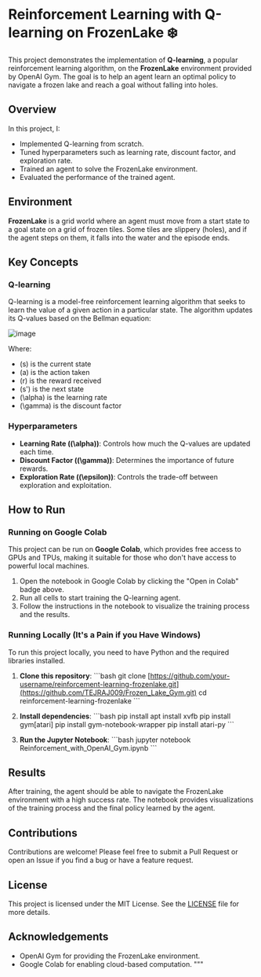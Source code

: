 # Reinforcement Learning with Q-learning on FrozenLake ❄️

This project demonstrates the implementation of **Q-learning**, a popular reinforcement learning algorithm, on the **FrozenLake** environment provided by OpenAI Gym. The goal is to help an agent learn an optimal policy to navigate a frozen lake and reach a goal without falling into holes.

## Overview

In this project, I:
- Implemented Q-learning from scratch.
- Tuned hyperparameters such as learning rate, discount factor, and exploration rate.
- Trained an agent to solve the FrozenLake environment.
- Evaluated the performance of the trained agent.

## Environment

**FrozenLake** is a grid world where an agent must move from a start state to a goal state on a grid of frozen tiles. Some tiles are slippery (holes), and if the agent steps on them, it falls into the water and the episode ends.

## Key Concepts

### Q-learning

Q-learning is a model-free reinforcement learning algorithm that seeks to learn the value of a given action in a particular state. The algorithm updates its Q-values based on the Bellman equation:

![image](https://github.com/user-attachments/assets/6fde6f92-a0b7-4921-819a-16f52d7135c5)


Where:
- \(s\) is the current state
- \(a\) is the action taken
- \(r\) is the reward received
- \(s'\) is the next state
- \(\alpha\) is the learning rate
- \(\gamma\) is the discount factor

### Hyperparameters

- **Learning Rate (\(\alpha\))**: Controls how much the Q-values are updated each time.
- **Discount Factor (\(\gamma\))**: Determines the importance of future rewards.
- **Exploration Rate (\(\epsilon\))**: Controls the trade-off between exploration and exploitation.

## How to Run

### Running on Google Colab

This project can be run on **Google Colab**, which provides free access to GPUs and TPUs, making it suitable for those who don't have access to powerful local machines.

1. Open the notebook in Google Colab by clicking the "Open in Colab" badge above.
2. Run all cells to start training the Q-learning agent.
3. Follow the instructions in the notebook to visualize the training process and the results.

### Running Locally (It's a Pain if you Have Windows)

To run this project locally, you need to have Python and the required libraries installed.

1. **Clone this repository**:
    \`\`\`bash
    git clone [https://github.com/your-username/reinforcement-learning-frozenlake.git](https://github.com/TEJRAJ009/Frozen_Lake_Gym.git)
    cd reinforcement-learning-frozenlake
    \`\`\`

2. **Install dependencies**:
    \`\`\`bash
    pip install apt install xvfb
    pip install gym[atari]
    pip install gym-notebook-wrapper
    pip install atari-py
    \`\`\`

3. **Run the Jupyter Notebook**:
    \`\`\`bash
    jupyter notebook Reinforcement_with_OpenAI_Gym.ipynb
    \`\`\`

## Results

After training, the agent should be able to navigate the FrozenLake environment with a high success rate. The notebook provides visualizations of the training process and the final policy learned by the agent.

## Contributions

Contributions are welcome! Please feel free to submit a Pull Request or open an Issue if you find a bug or have a feature request.

## License

This project is licensed under the MIT License. See the [LICENSE](LICENSE) file for more details.

## Acknowledgements

- OpenAI Gym for providing the FrozenLake environment.
- Google Colab for enabling cloud-based computation.
"""
